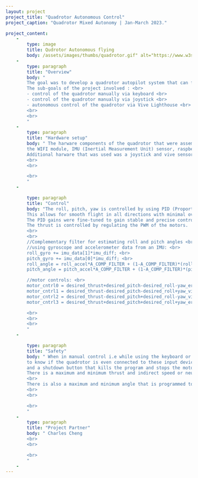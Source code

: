 ```yaml
---
layout: project
project_title: "Quadrotor Autonomous Control"
project_caption: "Quadrotor Mixed Autonomy | Jan-March 2023."

project_content:
    - 
        type: image
        title: Qudrotor Autonomous flying
        body: /assets/images/thumbs/quadrotor.gif" alt="https://www.w3schools.com/bootstrap4/paris.jpg
    -
        type: paragraph
        title: "Overview"
        body: " 
        The goal was to develop a quadrotor autopilot system that can fly autonomously. <br>
        The sub-goals of the project involved : <br>
        - control of the quadrotor manually via keyboard <br>
        - control of the quadrotor manually via joystick <br>
        - autonomous control of the quadrotor via Vive Lighthouse <br>
        <br>
        <br>
        "
    -
        type: paragraph
        title: "Hardware setup"
        body: " The harware components of the quadrotor that were assembled primarily comprises <br>
        the WIFI module, IMU (Inertial Measurement Unit) sensor, raspberry pi, 4 motors and a rechargable lithium battery.<br>
        Additional harware that was used was a joystick and vive sensor.<br>
        <br>
        <br>

        <br>
        "
    -

        type: paragraph
        title: "Control"
        body: "The roll, pitch, yaw is controlled by using PID (Proportional Integral and Derivative ) algorithm. <br>
        This allows for smooth flight in all directions with minimal overshooting or oscillations.<br>
        The PID gains were fine-tuned to gain stable and precise control of the quadrotor's orientation. <br>
        The thrust is controlled by regulating the PWM of the motors. 
        <br>
        <br>
        //Complementary filter for estimating roll and pitch angles <br>
        //using gyroscope and accelerometer data from an IMU: <br>
        roll_gyro += imu_data[1]*imu_diff; <br>
        pitch_gyro += imu_data[0]*imu_diff; <br>
        roll_angle = roll_accel*A_COMP_FILTER + (1-A_COMP_FILTER)*(roll_angle+imu_data[1]*imu_diff); <br>
        pitch_angle = pitch_accel*A_COMP_FILTER + (1-A_COMP_FILTER)*(pitch_angle+imu_data[0]*imu_diff); <br>

        //motor controls: <br>
        motor_cntrl0 = desired_thrust+desired_pitch-desired_roll-yaw_error*P_YAW-yaw_vive_error*P_VIVE_YAW; <br>
        motor_cntrl1 = desired_thrust-desired_pitch-desired_roll+yaw_vive_error*P_VIVE_YAW; <br>
        motor_cntrl2 = desired_thrust-desired_pitch+desired_roll-yaw_vive_error*P_VIVE_YAW; <br>
        motor_cntrl3 = desired_thrust+desired_pitch+desired_roll+yaw_error*P_YAW+yaw_vive_error*P_VIVE_YAW; <br>

        <br>
        <br>
        <br>
        "
    -

        type: paragraph
        title: "Safety"
        body: " When in manual control i.e while using the keyboard or joystick the heartbeat was measured <br>
        to know if the quadrotor is even connected to these input devices or not. There is a pause button that stops the motors,
        and a shutdown button that kills the program and stops the motors that is incorporated.
        There is a maximum and minimum thrust and indirect speed or neutral power assigned to the control (via keyboard or joystick).
        <br>
        There is also a maximum and minimum angle that is programmed to not exceed for either of pitch or roll.
        <br>
        <br>

        <br>
        "
    -
        type: paragraph
        title: "Project Partner"
        body: " Charles Cheng
        <br>
        <br>

        <br>
        "
    -
---
```


